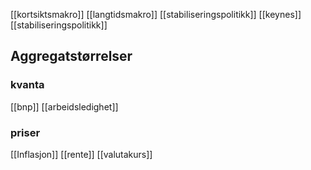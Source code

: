 [[kortsiktsmakro]]
[[langtidsmakro]]
[[stabiliseringspolitikk]]
[[keynes]]
[[stabiliseringspolitikk]]

## Aggregatstørrelser
### kvanta
[[bnp]]
[[arbeidsledighet]]
### priser
[[Inflasjon]]
[[rente]]
[[valutakurs]]

